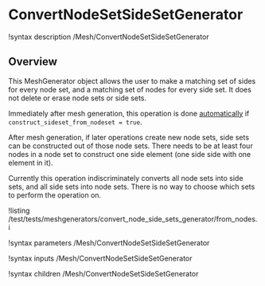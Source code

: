 # ConvertNodeSetSideSetGenerator

!syntax description /Mesh/ConvertNodeSetSideSetGenerator

## Overview


This MeshGenerator object allows the user to make a matching set of sides for every node set,
and a matching set of nodes for every side set. It does not delete or erase node sets or side sets.

Immediately after mesh generation,
this operation is done [automatically](MooseMesh.md#more_detail) if `construct_sideset_from_nodeset = true`.

After mesh generation, if later operations create new node sets, side sets can be constructed out of those node sets.
There needs to be at least four nodes in a node set to construct one side element (one side side with one element in it).

Currently this operation indiscriminately converts all node sets into side sets, and all side sets into node sets.
There is no way to choose which sets to perform the operation on.

!listing /test/tests/meshgenerators/convert_node_side_sets_generator/from_nodes.i

!syntax parameters /Mesh/ConvertNodeSetSideSetGenerator

!syntax inputs /Mesh/ConvertNodeSetSideSetGenerator

!syntax children /Mesh/ConvertNodeSetSideSetGenerator
